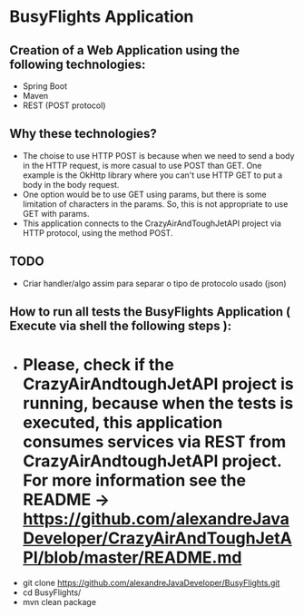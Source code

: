 # BusyFlights Application

## Creation of a Web Application using the following technologies:
- Spring Boot
- Maven
- REST (POST protocol)

## Why these technologies?
- The choise to use HTTP POST is because when we need to send a body in the HTTP request, is more casual to use POST than GET. One example is the OkHttp library where you can't use HTTP GET to put a body in the body request.
- One option would be to use GET using params, but there is some limitation of characters in the params. So, this is not appropriate to use GET with params.
- This application connects to the CrazyAirAndToughJetAPI project via HTTP protocol, using the method POST.

## TODO 
- Criar handler/algo assim para separar o tipo de protocolo usado (json)

## How to run all tests the BusyFlights Application ( Execute via shell the following steps ):
- # Please, check if the CrazyAirAndtoughJetAPI project is running, because when the tests is executed, this application consumes services via REST from CrazyAirAndtoughJetAPI project. For more information see the README -> https://github.com/alexandreJavaDeveloper/CrazyAirAndToughJetAPI/blob/master/README.md
- git clone https://github.com/alexandreJavaDeveloper/BusyFlights.git
- cd BusyFlights/
- mvn clean package
